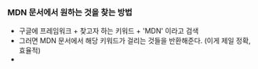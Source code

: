 ### MDN 문서에서 원하는 것을 찾는 방법
  * 구글에 프레임워크 + 찾고자 하는 키워드 + 'MDN' 이라고 검색
  * 그러면 MDN 문서에서 해당 키워드가 걸리는 것들을 반환해준다. (이게 제일 정확, 효율적)
  * 